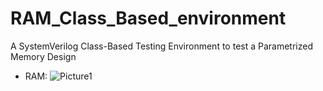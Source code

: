 # RAM_Class_Based_environment

A SystemVerilog Class-Based Testing Environment to test a Parametrized Memory Design

- RAM:
![Picture1](https://github.com/user-attachments/assets/27f6aecc-dd61-46b3-a618-2cf96c386dc8)


